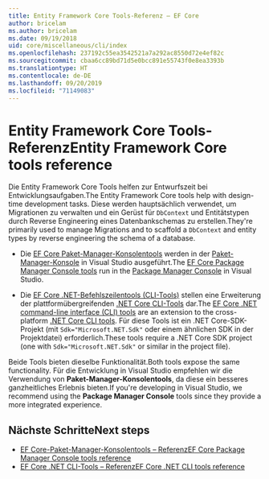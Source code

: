 ```yaml
---
title: Entity Framework Core Tools-Referenz – EF Core
author: bricelam
ms.author: bricelam
ms.date: 09/19/2018
uid: core/miscellaneous/cli/index
ms.openlocfilehash: 237192c55ea3542521a7a292ac8550d72e4ef82c
ms.sourcegitcommit: cbaa6cc89bd71d5e0bcc891e55743f0e8ea3393b
ms.translationtype: HT
ms.contentlocale: de-DE
ms.lasthandoff: 09/20/2019
ms.locfileid: "71149083"
---
```

# <a name="entity-framework-core-tools-reference"></a><span data-ttu-id="00326-102">Entity Framework Core Tools-Referenz</span><span class="sxs-lookup"><span data-stu-id="00326-102">Entity Framework Core tools reference</span></span>

<span data-ttu-id="00326-103">Die Entity Framework Core Tools helfen zur Entwurfszeit bei Entwicklungsaufgaben.</span><span class="sxs-lookup"><span data-stu-id="00326-103">The Entity Framework Core tools help with design-time development tasks.</span></span> <span data-ttu-id="00326-104">Diese werden hauptsächlich verwendet, um Migrationen zu verwalten und ein Gerüst für `DbContext` und Entitätstypen durch Reverse Engineering eines Datenbankschemas zu erstellen.</span><span class="sxs-lookup"><span data-stu-id="00326-104">They're primarily used to manage Migrations and to scaffold a `DbContext` and entity types by reverse engineering the schema of a database.</span></span>

* <span data-ttu-id="00326-105">Die [EF Core Paket-Manager-Konsolentools](powershell.md) werden in der [Paket-Manager-Konsole](https://docs.microsoft.com/nuget/tools/package-manager-console) in Visual Studio ausgeführt.</span><span class="sxs-lookup"><span data-stu-id="00326-105">The [EF Core Package Manager Console tools](powershell.md) run in the [Package Manager Console](https://docs.microsoft.com/nuget/tools/package-manager-console) in Visual Studio.</span></span>

* <span data-ttu-id="00326-106">Die [EF Core .NET-Befehlszeilentools (CLI-Tools)](dotnet.md) stellen eine Erweiterung der plattformübergreifenden [.NET Core CLI-Tools](https://docs.microsoft.com/dotnet/core/tools/) dar.</span><span class="sxs-lookup"><span data-stu-id="00326-106">The [EF Core .NET command-line interface (CLI) tools](dotnet.md) are an extension to the cross-platform [.NET Core CLI tools](https://docs.microsoft.com/dotnet/core/tools/).</span></span> <span data-ttu-id="00326-107">Für diese Tools ist ein .NET Core-SDK-Projekt (mit `Sdk="Microsoft.NET.Sdk"` oder einem ähnlichen SDK in der Projektdatei) erforderlich.</span><span class="sxs-lookup"><span data-stu-id="00326-107">These tools require a .NET Core SDK project (one with `Sdk="Microsoft.NET.Sdk"` or similar in the project file).</span></span>

<span data-ttu-id="00326-108">Beide Tools bieten dieselbe Funktionalität.</span><span class="sxs-lookup"><span data-stu-id="00326-108">Both tools expose the same functionality.</span></span> <span data-ttu-id="00326-109">Für die Entwicklung in Visual Studio empfehlen wir die Verwendung von **Paket-Manager-Konsolentools**, da diese ein besseres ganzheitliches Erlebnis bieten.</span><span class="sxs-lookup"><span data-stu-id="00326-109">If you're developing in Visual Studio, we recommend using the **Package Manager Console** tools since they provide a more integrated experience.</span></span>

## <a name="next-steps"></a><span data-ttu-id="00326-110">Nächste Schritte</span><span class="sxs-lookup"><span data-stu-id="00326-110">Next steps</span></span>

* [<span data-ttu-id="00326-111">EF Core-Paket-Manager-Konsolentools – Referenz</span><span class="sxs-lookup"><span data-stu-id="00326-111">EF Core Package Manager Console tools reference</span></span>](powershell.md)
* [<span data-ttu-id="00326-112">EF Core .NET CLI-Tools – Referenz</span><span class="sxs-lookup"><span data-stu-id="00326-112">EF Core .NET CLI tools reference</span></span>](dotnet.md)
